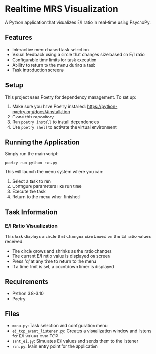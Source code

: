 # Realtime MRS Visualization

A Python application that visualizes E/I ratio in real-time using PsychoPy.

## Features

- Interactive menu-based task selection
- Visual feedback using a circle that changes size based on E/I ratio
- Configurable time limits for task execution
- Ability to return to the menu during a task
- Task introduction screens

## Setup

This project uses Poetry for dependency management. To set up:

1. Make sure you have Poetry installed: https://python-poetry.org/docs/#installation
2. Clone this repository
3. Run `poetry install` to install dependencies
4. Use `poetry shell` to activate the virtual environment

## Running the Application

Simply run the main script:

```
poetry run python run.py
```

This will launch the menu system where you can:
1. Select a task to run
2. Configure parameters like run time
3. Execute the task
4. Return to the menu when finished

## Task Information

### E/I Ratio Visualization

This task displays a circle that changes size based on the E/I ratio values received.
- The circle grows and shrinks as the ratio changes
- The current E/I ratio value is displayed on screen
- Press 'q' at any time to return to the menu
- If a time limit is set, a countdown timer is displayed

## Requirements

- Python 3.8-3.10
- Poetry

## Files

- `menu.py`: Task selection and configuration menu
- `ei_tcp_event_listener.py`: Creates a visualization window and listens for E/I values over TCP
- `sent_ei.py`: Simulates E/I values and sends them to the listener
- `run.py`: Main entry point for the application 
